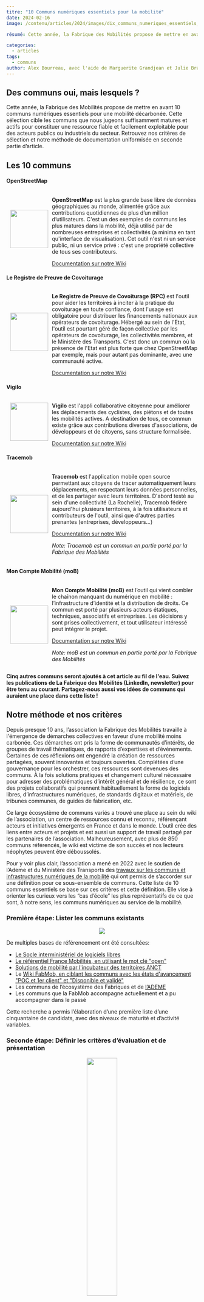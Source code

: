 ```yaml
---
titre: "10 Communs numériques essentiels pour la mobilité"
date: 2024-02-16
image: /contenu/articles/2024/images/dix_communs_numeriques_essentiels_mobilite.png

résumé: Cette année, la Fabrique des Mobilités propose de mettre en avant 10 communs numériques essentiels pour une mobilité décarbonée.

categories: 
  - articles
tags: 
  - communs
author: Alex Bourreau, avec l'aide de Marguerite Grandjean et Julie Braka
---
```


## Des communs oui, mais lesquels ?

Cette année, la Fabrique des Mobilités propose de mettre en avant 10 communs numériques essentiels pour une mobilité décarbonée. Cette sélection cible les communs que nous jugeons suffisamment matures et actifs pour constituer une ressource fiable et facilement exploitable pour des acteurs publics ou industriels du secteur. Retrouvez nos critères de sélection et notre méthode de documentation uniformisée en seconde partie d’article.

## Les 10 communs


#### OpenStreetMap

<div style="display: flex; align-items: center;">
    <img src="/contenu/articles/2024/images/OSMlogo.png" width="100px" style="margin: 10px"/>
    <div>
        <p>
            <b>OpenStreetMap</b> est la plus grande base libre de données géographiques au monde, alimentée grâce aux contributions quotidiennes de plus d’un million d’utilisateurs. C'est un des exemples de communs les plus matures dans la mobilité, déjà utilisé par de nombreuses entreprises et collectivités (a minima en tant qu'interface de visualisation). Cet outil n'est ni un service public, ni un service privé : c'est une propriété collective de tous ses contributeurs.
        </p>
        <a target="_blank" href="https://wiki.lafabriquedesmobilites.fr/wiki/OpenStreetMap"> Documentation sur notre Wiki</a>
    </div>
</div>

#### Le Registre de Preuve de Covoiturage

<div style="display: flex; align-items: center;">
    <img src="/contenu/articles/2024/images/RPClogo.png" width="100px" style="margin: 10px"/>
    <div>
        <p>
            <b>Le Registre de Preuve de Covoiturage (RPC)</b> est l'outil pour aider les territoires à inciter à la pratique du covoiturage en toute confiance, dont l'usage est obligatoire pour distribuer les financements nationaux aux opérateurs de covoiturage. Hébergé au sein de l'Etat, l'outil est pourtant géré de façon collective par les opérateurs de covoiturage, les collectivités membres, et le Ministère des Transports. C'est donc un commun où la présence de l'Etat est plus forte que chez OpenStreetMap par exemple, mais pour autant pas dominante, avec une communauté active.
        </p>
        <a target="_blank" href="https://wiki.lafabriquedesmobilites.fr/wiki/Registre_de_Preuve_de_Covoiturage_(RPC)"> Documentation sur notre Wiki</a>
    </div>
</div>

#### Vigilo

<div style="display: flex; align-items: center;">
    <img src="/contenu/articles/2024/images/VIGILOlogo.png" width="100px" style="margin: 10px"/>
    <div>
        <p>
            <b>Vigilo</b> est l'appli collaborative citoyenne pour améliorer les déplacements des cyclistes, des piétons et de toutes les mobilités actives. A destination de tous, ce commun existe grâce aux contributions diverses d'associations, de développeurs et de citoyens, sans structure formalisée.
        </p>
        <a target="_blank" href="https://wiki.lafabriquedesmobilites.fr/wiki/Vigilo"> Documentation sur notre Wiki</a>
    </div>
</div>



#### Tracemob
<div style="display: flex; align-items: center;">
    <img src="/contenu/articles/2024/images/TRACEMOBlogo.png" width="100px" style="margin: 10px"/>
    <div>
        <p>
            <b>Tracemob</b> est l'application mobile open source permettant aux citoyens de tracer automatiquement leurs déplacements, en respectant leurs données personnelles, et de les partager avec leurs territoires. D'abord testé au sein d'une collectivité (La Rochelle), Tracemob fédère aujourd'hui plusieurs territoires, à la fois utilisateurs et contributeurs de l'outil, ainsi que d'autres parties prenantes (entreprises, développeurs...)
        </p>
        <p><a target="_blank" href="https://wiki.lafabriquedesmobilites.fr/wiki/Tracemob_-_Kit_Minimal_pour_cr%C3%A9er_g%C3%A9rer_et_partager_des_traces_de_Mobilit%C3%A9"> Documentation sur notre Wiki</a></p>
        <p><i>Note: Tracemob est un commun en partie porté par la Fabrique des Mobilités</i></p>
    </div>
</div>

#### Mon Compte Mobilité (moB)
<div style="display: flex; align-items: center;">
    <img src="/contenu/articles/2024/images/MOBlogo.png" width="100px" style="margin: 10px"/>
    <div>
        <p>
            <b>Mon Compte Mobilité (moB)</b> est l’outil qui vient combler le chaînon manquant du numérique en mobilité : l’infrastructure d’identité et la distribution de droits. Ce commun est porté par plusieurs acteurs étatiques, techniques, associatifs et entreprises. Les décisions y sont prises collectivement, et tout utilisateur intéressé peut intégrer le projet.
        </p>
        <p><a target="_blank" href="https://wiki.lafabriquedesmobilites.fr/wiki/Mon_Compte_Mobilit%C3%A9"> Documentation sur notre Wiki</a></p>
        <p><i>Note: moB est un commun en partie porté par la Fabrique des Mobilités</i></p>
    </div>
</div>

**Cinq autres communs seront ajoutés à cet article au fil de l'eau. Suivez les publications de La Fabrique des Mobilités (LinkedIn, newsletter) pour être tenu au courant. 
Partagez-nous aussi vos idées de communs qui auraient une place dans cette liste !**

## Notre méthode et nos critères

Depuis presque 10 ans, l’association la Fabrique des Mobilités travaille à l'émergence de démarches collectives en faveur d’une mobilité moins carbonée. Ces démarches ont pris la forme de communautés d’intérêts, de groupes de travail thématiques, de rapports d’expertises et d’événements. Certaines de ces réflexions ont engendré la création de ressources partagées, souvent innovantes et toujours ouvertes. Complétées d’une gouvernance pour les orchestrer, ces ressources sont devenues des communs. À la fois solutions pratiques et changement culturel nécessaire pour adresser des problématiques d’intérêt général et de résilience, ce sont des projets collaboratifs qui prennent habituellement la forme de logiciels libres, d’infrastructures numériques, de standards digitaux et matériels, de tribunes communes, de guides de fabrication, etc.

Ce large écosystème de communs variés a trouvé une place au sein du wiki de l’association, un centre de ressources connu et reconnu, référençant acteurs et initiatives émergents en France et dans le monde. L’outil crée des liens entre acteurs et projets et est aussi un support de travail partagé par les partenaires de l’association. Malheureusement, avec plus de 850 communs référencés, le wiki est victime de son succès et nos lecteurs néophytes peuvent être déboussolés.

Pour y voir plus clair, l’association a mené en 2022 avec le soutien de l’Ademe et du Ministère des Transports des [travaux sur les communs et infrastructures numériques de la mobilité](https://wiki.lafabriquedesmobilites.fr/wiki/Guide_m%C3%A9thodologique_des_Communs_Num%C3%A9riques_de_la_Mobilit%C3%A9) qui ont permis de s’accorder sur une définition pour ce sous-ensemble de communs. Cette liste de 10 communs essentiels se base sur ces critères et cette définition. Elle vise à orienter les curieux vers les “cas d’école” les plus représentatifs de ce que sont, à notre sens, les communs numériques au service de la mobilité.

### Première étape: Lister les communs existants
<div style="text-align: center">
<img src="/contenu/articles/2024/images/lister_les_communs.png"/>
</div>

De multiples bases de référencement ont été consultées:

- [Le Socle interministériel de logiciels libres](https://code.gouv.fr/fr/sill/)
- [Le référentiel France Mobilités, en utilisant le mot clé "open"](https://www.francemobilites.fr/solutions?fulltext_cs=open)
- [Solutions de mobilité par l'incubateur des territoires ANCT](https://incubateur.anct.gouv.fr/services?filter=0%255B0%255D%3Dthemes%2520%253D%2520%2522Mobilit%25C3%25A9s%2522%2520OR%2520competence%2520%253D%2520%2522Mobilit%25C3%25A9s%2522%261%255B0%255D%3Dtype%2520%253D%2520%2522Service%2520num%25C3%25A9rique%2522&search=)
- Le [Wiki FabMob, en ciblant les communs avec les états d'avancement "POC et 1er client" et "Disponible et validé"](https://wiki.lafabriquedesmobilites.fr/wiki/Sp%C3%A9cial:WfExplore?title=Sp%C3%A9cial%3AWfExplore&page=1&wf-expl-Category-Commun=on&wf-expl-Develop-POC%20et%201er%20client=on&wf-expl-Develop-Disponible%20et%20valid%C3%A9=on&wf-expl-Page_creator-fulltext=&wf-expl-Tags=)
- Les communs de l’écosystème des Fabriques et de [l’ADEME](https://wiki.resilience-territoire.ademe.fr/wiki/Communs_candidats_%C3%A0_l%27Appel_%C3%A0_Communs)
- Les communs que la FabMob accompagne actuellement et a pu accompagner dans le passé

Cette recherche a permis l’élaboration d’une première liste d’une cinquantaine de candidats, avec des niveaux de maturité et d’activité variables.

### Seconde étape: Définir les critères d’évaluation et de présentation
<div style="text-align: center">
<img src="/contenu/articles/2024/images/ressource_gouvernance_communaute.png" width="40%"/>
</div>
À nouveau, les travaux de l’association et l’état de l’art proposent de riches ressources en matière de caractérisation des communs.

- Critères issus de notre [guide méthodologique des communs numériques de la mobilité](https://wiki.lafabriquedesmobilites.fr/wiki/Guide_m%C3%A9thodologique_des_Communs_Num%C3%A9riques_de_la_Mobilit%C3%A9):
    - Le triangle des 3 piliers : ressource, gouvernance, communauté (page 6)
    - Le type de commun : projet, filière, infrastructure (page 27)
    - La répartition des rôles principaux : membre de la communauté, contributeur, opérateur, garant, sponsor (page 57)
    - La répartition des rôles connexes : Source, acteur public, animateurs de communautés techniques et projets ... (page 59)
    - La courbe des phases de vie : préfiguration, émergence, maturité (page 62)
- [Notre article sur l’évaluation de la maturité technique & réutilisabilité d’un projet ouvert](https://wiki.lafabriquedesmobilites.fr/wiki/Evaluer_la_r%C3%A9utilisabilit%C3%A9_des_communs_open_source)
- Les critères habituels d’évaluation des communs :
    - Gouvernance
    - Modalités de contributions
    - Licences & juridique
- Le modèle de présentation de l'Incubateur des territoires, [exemple ici](https://incubateur.anct.gouv.fr/services/viapro). L’ANCT s’adresse aux collectivités et divise la présentation avec les catégories suivantes :
    - Titre, Tags (catégorie), lien
    - Description
    - Fonctionnalités (en particulier : À quoi vous servira ce service ?)
    - Types d'utilisateurs (régions, communes, métropoles...)
    - Comment mettre en place le service
    - Les équipes (porteur externe ou non + expert ANCT)
    - Les collectivités utilisatrices
- Similairement, France Mobilités ([exemple](https://www.francemobilites.fr/solutions/traceur-mobilite-tracemob)) présente les solutions avec les catégories suivantes :
    - Introduction et porteur
    - Comment ça marche ?
    - Pour quels usagers et sur quels territoires ?
    - Année de création de la solution
    - Quel est le niveau de maturité de la solution ?
    - Combien de temps faut-il pour la déployer ?
    - Quels sont les différents coûts afférents à la solution ?
    - Quelles sont les références qualifiant la solution ?
    - Témoignages de collectivités

Enfin, nous avons donné du poids aux communs déjà proches ou directement portés par l’association. D’une part, car ils sont naturellement alignés sur notre vision des communs et nos valeurs. D’autre part, pour assurer la qualité et véracité de nos contenus. Il est effet plus simple d’être exhaustif et critique sur des projets que nous maîtrisons déjà.

Si vous jugez qu’un commun correspond à ces critères et mériterait sa place dans cette liste, nous serons ravis de l’inclure. Cet article, comme tous les contenus produits par l’association, est ouvert à la contribution.

### Troisième étape: Proposer un modèle de documentation
<div style="text-align: center">
<img src="/contenu/articles/2024/images/modele_de_documentation.png" width="40%"/>
</div>

Avec ces critères, prendre le point de vue du lecteur permet d’identifier les éléments clés qui doivent se retrouver dans la documentation:

- Comprendre le commun
- Identifier les acteurs clés et les points de contact
- Comprendre comment concrètement bénéficier du commun
    - Mise en place en pratique
    - Montage juridique
    - Coûts financiers et humains estimés, pour la mise en place et pour le maintien
    - Conditions d'obtention
- Voir un démonstrateur, pour mieux comprendre et se l'approprier avant prise de décision
- Cas d'usages réels des précédents bénéficiaires du commun
- Accès aux retours d'expériences, surtout ceux qui ont échoué
- Comprendre comment l’association peut aider à s’approprier le commun

Un modèle de documentation a alors été conçu. Il est librement accessible et réutilisable. L’ensemble des 10 communs essentiels sont documentés en suivant ce dernier, assurant une cohérence dans l’exercice, et une réplicabilité future.

[[Modèle de documentation d'un commun numérique de la mobilité]](https://pad.fabmob.io/ClvEwoAwQUqAZGfFaNfDJA?both)
